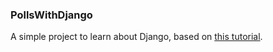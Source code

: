 ### PollsWithDjango

A simple project to learn about Django, based on [this tutorial](https://docs.djangoproject.com/en/5.0/intro/tutorial01/).
